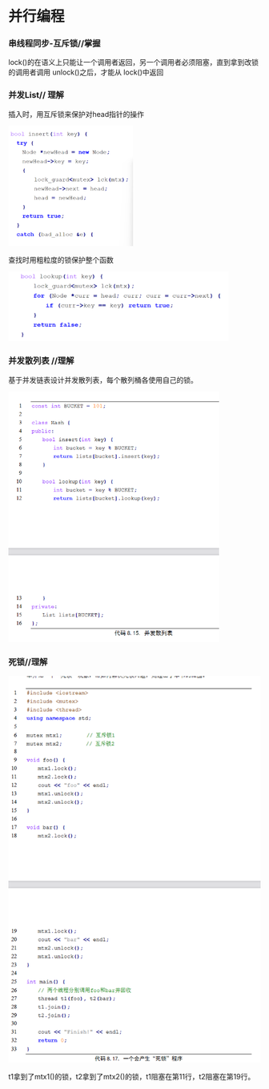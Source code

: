 # 并行编程

### 串线程同步-互斥锁//掌握

lock()的在语义上只能让一个调用者返回，另一个调用者必须阻塞，直到拿到改锁的调用者调用 unlock()之后，才能从 lock()中返回

### 并发List// 理解

插入时，用互斥锁来保护对head指针的操作

<img title="" src="./Pictures/parallel_1.png" alt="" width="249">

查找时用粗粒度的锁保护整个函数

<img title="" src="./Pictures/parallel_2.png" alt="" width="440">

### 并发散列表 //理解

基于并发链表设计并发散列表，每个散列桶各使用自己的锁。

<img title="" src="./Pictures/parallel_3.png" alt="" width="421">

### 死锁//理解

![](./Pictures/parallel_4.png)

t1拿到了mtx1()的锁，t2拿到了mtx2()的锁，t1阻塞在第11行，t2阻塞在第19行。
